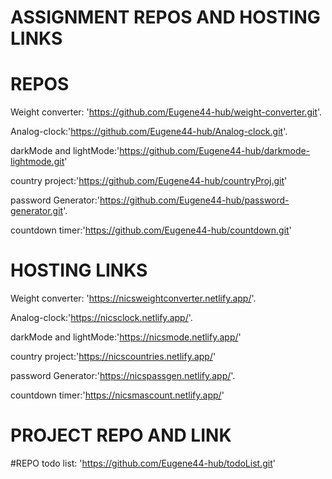 # ASSIGNMENT REPOS AND HOSTING LINKS

# REPOS

Weight converter: 'https://github.com/Eugene44-hub/weight-converter.git'.

Analog-clock:'https://github.com/Eugene44-hub/Analog-clock.git'.

darkMode and lightMode:'https://github.com/Eugene44-hub/darkmode-lightmode.git'

country project:'https://github.com/Eugene44-hub/countryProj.git'

password Generator:'https://github.com/Eugene44-hub/password-generator.git'.

countdown timer:'https://github.com/Eugene44-hub/countdown.git'

# HOSTING LINKS

Weight converter: 'https://nicsweightconverter.netlify.app/'.

Analog-clock:'https://nicsclock.netlify.app/'.

darkMode and lightMode:'https://nicsmode.netlify.app/'

country project:'https://nicscountries.netlify.app/'

password Generator:'https://nicspassgen.netlify.app/'.

countdown timer:'https://nicsmascount.netlify.app/'

# PROJECT REPO AND LINK

#REPO
todo list: 'https://github.com/Eugene44-hub/todoList.git'
<!--   -->
